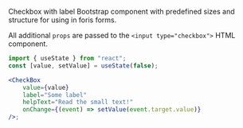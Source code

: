 Checkbox with label Bootstrap component with predefined sizes and structure for
using in foris forms.

All additional `props` are passed to the `<input type="checkbox">` HTML
component.

```jsx
import { useState } from "react";
const [value, setValue] = useState(false);

<CheckBox
    value={value}
    label="Some label"
    helpText="Read the small text!"
    onChange={(event) => setValue(event.target.value)}
/>;
```
